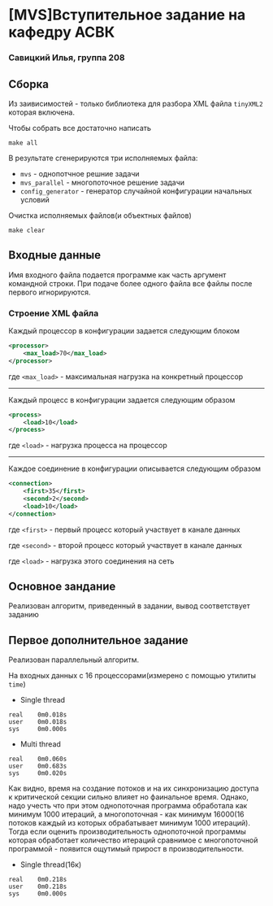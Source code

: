 # [MVS]Вступительное задание на кафедру АСВК
### Савицкий Илья, группа 208
## Сборка
Из заивисимостей - только библиотека для разбора XML файла `tinyXML2` которая включена.

Чтобы собрать все достаточно написать
```
make all
```
В результате сгенерируются три исполняемых файла: 
 - `mvs` - однопотчное решние задачи
 - `mvs_parallel` - многопоточное решение задачи
 - `config_generator` - генератор случайной конфигурации начальных условий

Очистка исполняемых файлов(и объектных файлов)

```
make clear
```

## Входные данные
Имя входного файла подается программе как часть аргумент командной строки. При подаче более одного файла все файлы после первого игнорируются.

### Строение XML файла
Каждый процессор в конфигурации задается следующим блоком
```xml
<processor>
    <max_load>70</max_load>
</processor>
```
где `<max_load>` - максимальная нагрузка на конкретный процессор
***
Каждый процесс в конфигурации задается следующим образом
```xml
<process>
    <load>10</load>
</process>
```
где `<load>` - нагрузка процесса на процессор
***
Каждое соединение в конфигурации описывается следующим образом
```xml
<connection>
    <first>35</first>
    <second>2</second>
    <load>10</load>
</connection>
```
где `<first>` - первый процесс который участвует в канале данных 

где `<second>` - второй процесс который участвует в канале данных

где `<load>` - нагрузка этого соединения на сеть
<!-- *** -->

## Основное зандание
Реализован алгоритм, приведенный в задании, вывод соответствует заданию

## Первое дополнительное задание
Реализован параллельный алгоритм.

На входных данных с 16 процессорами(измерено с помощью утилиты `time`)
 - Single thread
```
real    0m0.018s
user    0m0.018s
sys     0m0.000s
```
 - Multi thread
```
real    0m0.060s
user    0m0.683s
sys     0m0.020s
```

Как видно, время на создание потоков и на их синхронизацию доступа к критической секции сильно влияет но фаинальное время. Однако, надо учесть что при этом однопоточная программа обработала как минимум 1000 итераций, а многопоточная - как минимум 16000(16 потоков каждый из которых обрабатывает минимум 1000 итераций). Тогда если оценить производительность однопоточной программы которая обработает количество итераций сравнимое с многопоточной программой - появится ощутимый прирост в производительности. 

 - Single thread(16к)
```
real    0m0.218s
user    0m0.218s
sys     0m0.000s
```
